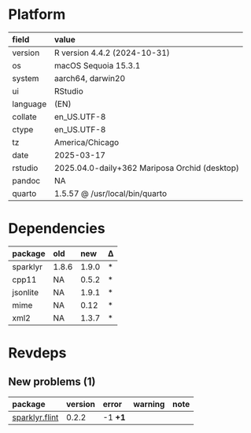 # Platform

|field    |value                                         |
|:--------|:---------------------------------------------|
|version  |R version 4.4.2 (2024-10-31)                  |
|os       |macOS Sequoia 15.3.1                          |
|system   |aarch64, darwin20                             |
|ui       |RStudio                                       |
|language |(EN)                                          |
|collate  |en_US.UTF-8                                   |
|ctype    |en_US.UTF-8                                   |
|tz       |America/Chicago                               |
|date     |2025-03-17                                    |
|rstudio  |2025.04.0-daily+362 Mariposa Orchid (desktop) |
|pandoc   |NA                                            |
|quarto   |1.5.57 @ /usr/local/bin/quarto                |

# Dependencies

|package  |old   |new   |Δ  |
|:--------|:-----|:-----|:--|
|sparklyr |1.8.6 |1.9.0 |*  |
|cpp11    |NA    |0.5.2 |*  |
|jsonlite |NA    |1.9.1 |*  |
|mime     |NA    |0.12  |*  |
|xml2     |NA    |1.3.7 |*  |

# Revdeps

## New problems (1)

|package        |version |error     |warning |note |
|:--------------|:-------|:---------|:-------|:----|
|[sparklyr.flint](problems.md#sparklyrflint)|0.2.2   |-1 __+1__ |        |     |

